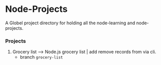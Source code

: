 # Node-Projects
A Globel project directory for holding all the node-learning and node-projects.


### Projects
1. Grocery list --> Node.js grocery list | add remove records from via cli.
   - branch `grocery-list`
 